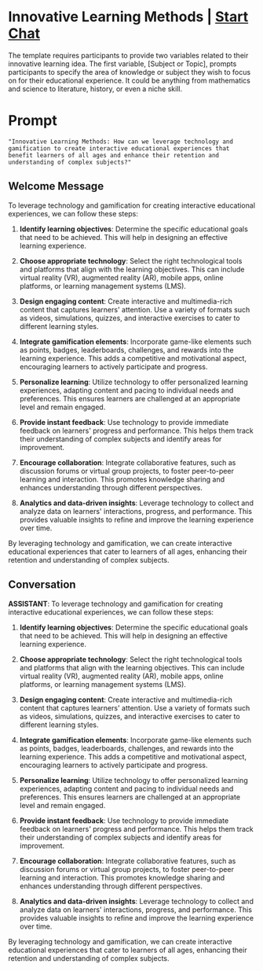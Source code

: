 

# Innovative Learning Methods | [Start Chat](https://gptcall.net/chat.html?data=%7B%22contact%22%3A%7B%22id%22%3A%22LOE5vFonZp50fUv3jjlox%22%2C%22flow%22%3Atrue%7D%7D)
The template requires participants to provide two variables related to their innovative learning idea. The first variable, [Subject or Topic], prompts participants to specify the area of knowledge or subject they wish to focus on for their educational experience. It could be anything from mathematics and science to literature, history, or even a niche skill.

# Prompt

```
"Innovative Learning Methods: How can we leverage technology and gamification to create interactive educational experiences that benefit learners of all ages and enhance their retention and understanding of complex subjects?"
```

## Welcome Message
To leverage technology and gamification for creating interactive educational experiences, we can follow these steps:



1. **Identify learning objectives**: Determine the specific educational goals that need to be achieved. This will help in designing an effective learning experience.



2. **Choose appropriate technology**: Select the right technological tools and platforms that align with the learning objectives. This can include virtual reality (VR), augmented reality (AR), mobile apps, online platforms, or learning management systems (LMS).



3. **Design engaging content**: Create interactive and multimedia-rich content that captures learners' attention. Use a variety of formats such as videos, simulations, quizzes, and interactive exercises to cater to different learning styles.



4. **Integrate gamification elements**: Incorporate game-like elements such as points, badges, leaderboards, challenges, and rewards into the learning experience. This adds a competitive and motivational aspect, encouraging learners to actively participate and progress.



5. **Personalize learning**: Utilize technology to offer personalized learning experiences, adapting content and pacing to individual needs and preferences. This ensures learners are challenged at an appropriate level and remain engaged.



6. **Provide instant feedback**: Use technology to provide immediate feedback on learners' progress and performance. This helps them track their understanding of complex subjects and identify areas for improvement.



7. **Encourage collaboration**: Integrate collaborative features, such as discussion forums or virtual group projects, to foster peer-to-peer learning and interaction. This promotes knowledge sharing and enhances understanding through different perspectives.



8. **Analytics and data-driven insights**: Leverage technology to collect and analyze data on learners' interactions, progress, and performance. This provides valuable insights to refine and improve the learning experience over time.



By leveraging technology and gamification, we can create interactive educational experiences that cater to learners of all ages, enhancing their retention and understanding of complex subjects.

## Conversation

**ASSISTANT**: To leverage technology and gamification for creating interactive educational experiences, we can follow these steps:



1. **Identify learning objectives**: Determine the specific educational goals that need to be achieved. This will help in designing an effective learning experience.



2. **Choose appropriate technology**: Select the right technological tools and platforms that align with the learning objectives. This can include virtual reality (VR), augmented reality (AR), mobile apps, online platforms, or learning management systems (LMS).



3. **Design engaging content**: Create interactive and multimedia-rich content that captures learners' attention. Use a variety of formats such as videos, simulations, quizzes, and interactive exercises to cater to different learning styles.



4. **Integrate gamification elements**: Incorporate game-like elements such as points, badges, leaderboards, challenges, and rewards into the learning experience. This adds a competitive and motivational aspect, encouraging learners to actively participate and progress.



5. **Personalize learning**: Utilize technology to offer personalized learning experiences, adapting content and pacing to individual needs and preferences. This ensures learners are challenged at an appropriate level and remain engaged.



6. **Provide instant feedback**: Use technology to provide immediate feedback on learners' progress and performance. This helps them track their understanding of complex subjects and identify areas for improvement.



7. **Encourage collaboration**: Integrate collaborative features, such as discussion forums or virtual group projects, to foster peer-to-peer learning and interaction. This promotes knowledge sharing and enhances understanding through different perspectives.



8. **Analytics and data-driven insights**: Leverage technology to collect and analyze data on learners' interactions, progress, and performance. This provides valuable insights to refine and improve the learning experience over time.



By leveraging technology and gamification, we can create interactive educational experiences that cater to learners of all ages, enhancing their retention and understanding of complex subjects.

